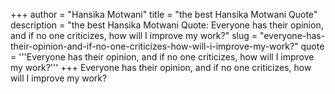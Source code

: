 +++
author = "Hansika Motwani"
title = "the best Hansika Motwani Quote"
description = "the best Hansika Motwani Quote: Everyone has their opinion, and if no one criticizes, how will I improve my work?"
slug = "everyone-has-their-opinion-and-if-no-one-criticizes-how-will-i-improve-my-work?"
quote = '''Everyone has their opinion, and if no one criticizes, how will I improve my work?'''
+++
Everyone has their opinion, and if no one criticizes, how will I improve my work?
